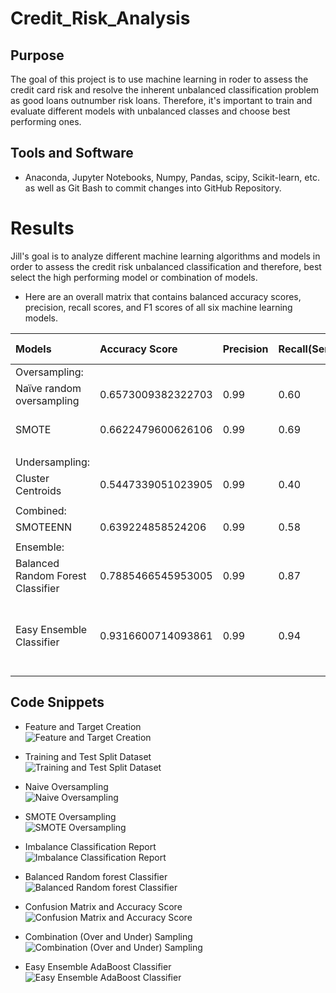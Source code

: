 # Credit_Risk_Analysis

## Purpose

The goal of this project is to use machine learning in roder to assess the credit card risk and resolve the inherent unbalanced classification problem as good loans outnumber risk loans.
Therefore, it's important to train and evaluate different models with unbalanced classes and choose best performing ones.

## Tools and Software 
- Anaconda, Jupyter Notebooks, Numpy, Pandas, scipy, Scikit-learn, etc. as well as Git Bash to commit changes into GitHub Repository.


# Results
Jill's goal is to analyze different machine learning algorithms and models in order to assess the credit risk unbalanced classification and therefore, best select the high performing model or combination of models.<br>
- Here are an overall matrix that contains balanced accuracy scores, precision, recall scores, and F1 scores of all six machine learning models. <br>

| Models                           | Accuracy Score    | Precision |Recall(Sensitivity) | F1 Score   | Best Performance                                      |
|:---------------------------------|:------------------|:----------|:-------------------|:-----------|:------------------------------------------------------|
|Oversampling:                     |                   |           |                    |            |                                                       | 
|Naïve random oversampling         |0.6573009382322703 |0.99       |0.60                |0.75        |                                                       |
|SMOTE                             |0.6622479600626106 |0.99       |0.69                |0.81        |SMOTE performs better.                                 |
|                                  |                   |           |                    |            |                                                       |
|Undersampling:                    |                   |           |                    |            |                                                       |
|Cluster Centroids                 |0.5447339051023905 |0.99       |0.40                |0.56        |                                                       |
|                                  |                   |           |                    |            |                                                       |
|Combined:                         |                   |           |                    |            |                                                       |
|SMOTEENN                          |0.639224858524206  |0.99       |0.58                |0.73        |                                                       |    
|                                  |                   |           |                    |            |                                                       |
|Ensemble:                         |                   |           |                    |            |                                                       |
|Balanced Random Forest Classifier |0.7885466545953005 |0.99       |0.87                |0.93        |                                                       |
|Easy Ensemble Classifier          |0.9316600714093861 |0.99       |0.94                |0.91        |Easy Ensemble Classifier performs better than the rest.|


## Code Snippets 

- Feature and Target Creation<br>
![Feature and Target Creation](/Resources/credit_risk_feature_target_creation.png)<br>

- Training and Test Split Dataset<br>
![Training and Test Split Dataset](/Resources/credit_risk_split_train_test_sets.png)<br>

- Naive Oversampling<br>
![Naive Oversampling](/Resources/credit_risk_random_oversampling_logisticRegression.png)<br>

- SMOTE Oversampling<br>
![SMOTE Oversampling](/Resources/credit_risk_smote_oversampling.png)<br>

- Imbalance Classification Report<br>
![Imbalance Classification Report](/Resources/credit_risk_imbalance_classification_report.png)<br>

- Balanced Random forest Classifier<br>
![Balanced Random forest Classifier](/Resources/credit_risk_ensemble_random_forest_classifier.png)<br>

- Confusion Matrix and Accuracy Score<br>
![Confusion Matrix and Accuracy Score](/Resources/credit_risk_ensemble_random_forest_classifier.png)<br>

- Combination (Over and Under) Sampling<br>
![Combination (Over and Under) Sampling](/Resources/credit_risk_combination_sampling.png)<br>

- Easy Ensemble AdaBoost Classifier<br>
![Easy Ensemble AdaBoost Classifier](/Resources/credit_risk_easy_ensemble_adaboost_classifier.png)<br>


